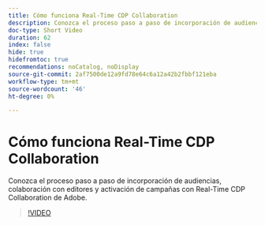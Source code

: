 ```yaml
---
title: Cómo funciona Real-Time CDP Collaboration
description: Conozca el proceso paso a paso de incorporación de audiencias, colaboración con editores y activación de campañas con Real-Time CDP Collaboration de Adobe.
doc-type: Short Video
duration: 62
index: false
hide: true
hidefromtoc: true
recommendations: noCatalog, noDisplay
source-git-commit: 2af7500de12a9fd78e64c6a12a42b2fbbf121eba
workflow-type: tm+mt
source-wordcount: '46'
ht-degree: 0%

---
```



# Cómo funciona Real-Time CDP Collaboration

Conozca el proceso paso a paso de incorporación de audiencias, colaboración con editores y activación de campañas con Real-Time CDP Collaboration de Adobe.

<!-- 62_OS511_3442426_61_how-realtime-cdp-collaboration-works -->
>[!VIDEO](https://video.tv.adobe.com/v/3458278/?learn=on&enablevpops=true)
